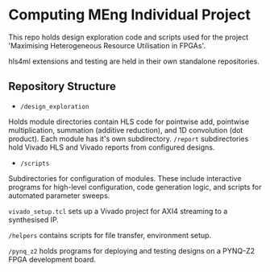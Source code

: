 # Computing MEng Individual Project

This repo holds design exploration code and scripts used for the project 'Maximising Heterogeneous Resource Utilisation in FPGAs'.

hls4ml extensions and testing are held in their own standalone repositories.

## Repository Structure
- ```/design_exploration``` 

Holds module directories contain HLS code for pointwise add, pointwise multiplication, summation (additive reduction), and 1D convolution (dot product). Each module has it's own subdirectory. ```/report``` subdirectories hold Vivado HLS and Vivado reports from configured designs.

- ```/scripts```

Subdirectories for configuration of modules. These include interactive programs for high-level configuration, code generation logic, and scripts for automated parameter sweeps.

```vivado_setup.tcl``` sets up a Vivado project for AXI4 streaming to a synthesised IP. 

```/helpers``` contains scripts for file transfer, environment setup.

```/pynq_z2``` holds programs for deploying and testing designs on a PYNQ-Z2 FPGA development board.